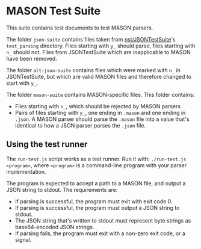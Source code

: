 # MASON Test Suite

This suite contains test documents to test MASON parsers.

The folder `json-suite` contains files taken from
[nst/JSONTestSuite](https://github.com/nst/JSONTestSuite)'s
`test_parsing` directory.
Files starting with `y_` should parse, files starting with `n_` should not.
Files from JSONTestSuite which are inapplicable to MASON have been removed.

The folder `alt-json-suite` contains files which were marked with `n_`
in JSONTestSuite, but which are valid MASON files and therefore changed
to start with `y_`.

The folder `mason-suite` contains MASON-specific files. This folder contains:

* Files starting with `n_`, which should be rejected by MASON parsers
* Pairs of files starting with `y_`, one ending in `.mason` and one ending in `.json`.
  A MASON parser should parse the `.mason` file into a value that's identical
  to how a JSON parser parses the `.json` file.

## Using the test runner

The `run-test.js` script works as a test runner.
Run it with: `./run-test.js <program>`,
where `<program>` is a command-line program with your parser implementation.

The program is expected to accept a path to a MASON file,
and output a JSON string to stdout.
The requirements are:

* If parsing is successful, the program must exit with exit code 0.
* If parsing is successful, the program must output a JSON string to stdout.
* The JSON string that's written to stdout must represent byte strings as
  base64-encoded JSON strings.
* If parsing fails, the program must exit with a non-zero exit code, or a signal.

